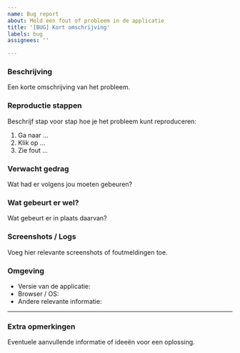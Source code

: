 ```yaml
---
name: Bug report
about: Meld een fout of probleem in de applicatie
title: '[BUG] Kort omschrijving'
labels: bug
assignees: ''

---
```


### Beschrijving
Een korte omschrijving van het probleem.

### Reproductie stappen
Beschrijf stap voor stap hoe je het probleem kunt reproduceren:
1. Ga naar ...
2. Klik op ...
3. Zie fout ...

### Verwacht gedrag
Wat had er volgens jou moeten gebeuren?

### Wat gebeurt er wel?
Wat gebeurt er in plaats daarvan?

### Screenshots / Logs
Voeg hier relevante screenshots of foutmeldingen toe.

### Omgeving
- Versie van de applicatie: 
- Browser / OS:
- Andere relevante informatie:

---

### Extra opmerkingen
Eventuele aanvullende informatie of ideeën voor een oplossing.
